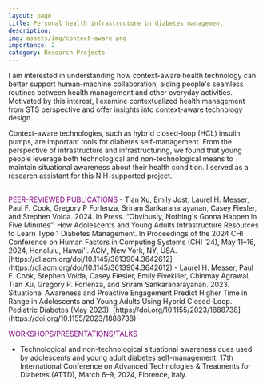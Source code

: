 ```yaml
---
layout: page
title: Personal health infrastructure in diabetes management
description:
img: assets/img/context-aware.png
importance: 2
category: Research Projects
---
```


I am interested in understanding how context-aware health technology can better support human-machine collaboration, aiding people's seamless routines between health management and other everyday activities. Motivated by this interest, I examine contextualized health management from STS perspective and offer insights into context-aware technology design.

Context-aware technologies, such as hybrid closed-loop (HCL) insulin pumps, are important tools for diabetes self-management. From the perspective of infrastructure and infrastructuring, we found that young people leverage both technological and non-technological means to maintain situational awareness about their health condition. I served as a research assistant for this NIH-supported project.


<br />
<span style="color: purple">PEER-REVIEWED PUBLICATIONS</span>
- Tian Xu, Emily Jost, Laurel H. Messer, Paul F. Cook, Gregory P Forlenza, Sriram Sankaranarayanan, Casey Fiesler, and Stephen Voida. 2024. In Press. “Obviously, Nothing's Gonna Happen in Five Minutes”: How Adolescents and Young Adults Infrastructure Resources to Learn Type 1 Diabetes Management. In Proceedings of the 2024 CHI Conference on Human Factors in Computing Systems (CHI ’24), May 11–16, 2024, Honolulu, Hawai’i. ACM, New York, NY, USA. [https://dl.acm.org/doi/10.1145/3613904.3642612](https://dl.acm.org/doi/10.1145/3613904.3642612)
- Laurel H. Messer, Paul F. Cook, Stephen Voida, Casey Fiesler, Emily Fivekiller, Chinmay Agrawal, Tian Xu, Gregory P. Forlenza, and Sriram Sankaranarayanan. 2023. Situational Awareness and Proactive Engagement Predict Higher Time in Range in Adolescents and Young Adults Using Hybrid Closed-Loop. Pediatric Diabetes (May 2023). [https://doi.org/10.1155/2023/1888738](https://doi.org/10.1155/2023/1888738)

<span style="color: purple">WORKSHOPS/PRESENTATIONS/TALKS</span>
- Technological and non-technological situational awareness cues used by adolescents and young adult diabetes self-management. 17th International Conference on Advanced Technologies & Treatments for Diabetes (ATTD), March 6–9, 2024, Florence, Italy.
